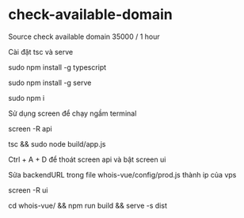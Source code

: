 # check-available-domain
Source check available domain 35000 / 1 hour


Cài đặt tsc và serve

sudo npm install -g typescript

sudo npm install -g serve

sudo npm i

Sử dụng screen để chạy ngầm terminal

screen -R api

tsc && sudo node build/app.js

Ctrl + A + D để thoát screen api và bật screen ui

Sửa backendURL trong file whois-vue/config/prod.js thành ip của vps

screen -R ui

cd whois-vue/ && npm run build && serve -s dist


